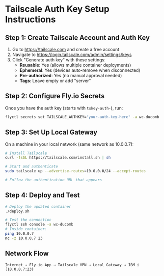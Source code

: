 # Tailscale Auth Key Setup Instructions

## Step 1: Create Tailscale Account and Auth Key

1. Go to https://tailscale.com and create a free account
2. Navigate to https://login.tailscale.com/admin/settings/keys
3. Click "Generate auth key" with these settings:
   - **Reusable**: Yes (allows multiple container deployments)
   - **Ephemeral**: Yes (devices auto-remove when disconnected)
   - **Pre-authorized**: Yes (no manual approval needed)
   - **Tags**: Leave empty or add "server"

## Step 2: Configure Fly.io Secrets

Once you have the auth key (starts with `tskey-auth-`), run:

```bash
flyctl secrets set TAILSCALE_AUTHKEY="your-auth-key-here" -a wc-ducomb
```

## Step 3: Set Up Local Gateway

On a machine in your local network (same network as 10.0.0.7):

```bash
# Install Tailscale
curl -fsSL https://tailscale.com/install.sh | sh

# Start and authenticate
sudo tailscale up --advertise-routes=10.0.0.0/24 --accept-routes

# Follow the authentication URL that appears
```

## Step 4: Deploy and Test

```bash
# Deploy the updated container
./deploy.sh

# Test the connection
flyctl ssh console -a wc-ducomb
# Inside container:
ping 10.0.0.7
nc -z 10.0.0.7 23
```

## Network Flow

```
Internet → Fly.io App → Tailscale VPN → Local Gateway → IBM i (10.0.0.7:23)
```